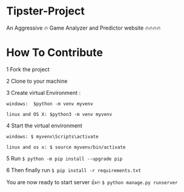 # Tipster-Project
An Aggressive :fire: Game Analyzer and Predictor website :fire::fire::fire::fire:

# How To Contribute

1 Fork the project

2 Clone to your machine

3 Create virtual Environment : 

    windows:  $python -m venv myvenv
	
    linux and OS X: $python3 -m venv myvenv

4 Start the virtual environment 

    windows: $ myvenv\Scripts\activate
	
    linux and os x: $ source myvenv/bin/activate
    
5 Run 	``$ python -m pip install --upgrade pip``

6 Then finally run	``$ pip install -r requirements.txt``

You are now ready to start server :+1::fire:
	``$ python manage.py runserver``
